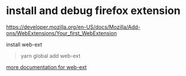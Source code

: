 # install and debug firefox extension 
https://developer.mozilla.org/en-US/docs/Mozilla/Add-ons/WebExtensions/Your_first_WebExtension


install web-ext
> yarn global add web-ext   

[more documentation for web-ext](https://extensionworkshop.com/documentation/develop/getting-started-with-web-ext/)
